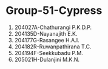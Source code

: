 # Group-51-Cypress
1. 204027A-Chathurangi P.K.D.P.
2. 204135D-Nayanajith E.K.
3. 204177G-Rasangee H.A.I.
4. 204182R-Ruwanpathirana T.C. 
5. 204194F-Seekkubadu P.M.
6. 205021H-Dulanjini M.K.N.
